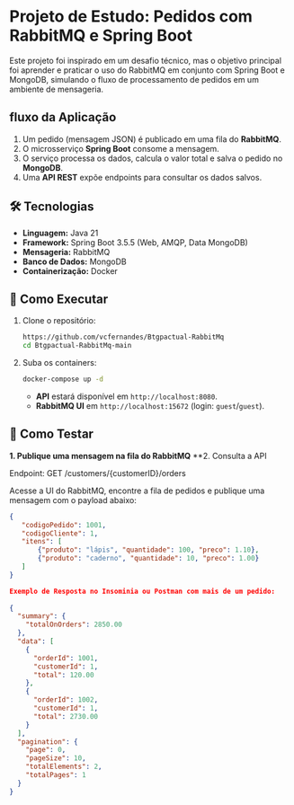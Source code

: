 # Projeto de Estudo: Pedidos com RabbitMQ e Spring Boot

Este projeto foi inspirado em um desafio técnico, mas o objetivo principal foi aprender e praticar o uso do RabbitMQ em conjunto com Spring Boot e MongoDB, simulando o fluxo de processamento de pedidos em um ambiente de mensageria.

##  fluxo da Aplicação

1.  Um pedido (mensagem JSON) é publicado em uma fila do **RabbitMQ**.
2.  O microsserviço **Spring Boot** consome a mensagem.
3.  O serviço processa os dados, calcula o valor total e salva o pedido no **MongoDB**.
4.  Uma **API REST** expõe endpoints para consultar os dados salvos.

## 🛠️ Tecnologias

-   **Linguagem:** Java 21
-   **Framework:** Spring Boot 3.5.5 (Web, AMQP, Data MongoDB)
-   **Mensageria:** RabbitMQ
-   **Banco de Dados:** MongoDB
-   **Containerização:** Docker 

## 🚀 Como Executar

1.  Clone o repositório:
    ```bash
    https://github.com/vcfernandes/Btgpactual-RabbitMq
    cd Btgpactual-RabbitMq-main
    ```

2.  Suba os containers:
    ```bash
    docker-compose up -d
    ```
    -   **API** estará disponível em `http://localhost:8080`.
    -   **RabbitMQ UI** em `http://localhost:15672` (login: `guest`/`guest`).

## 🧪 Como Testar

**1. Publique uma mensagem na fila do RabbitMQ**
**2. Consulta a API

Endpoint: GET /customers/{customerID}/orders

Acesse a UI do RabbitMQ, encontre a fila de pedidos e publique uma mensagem com o payload abaixo:

```json
{
   "codigoPedido": 1001,
   "codigoCliente": 1,
   "itens": [
       {"produto": "lápis", "quantidade": 100, "preco": 1.10},
       {"produto": "caderno", "quantidade": 10, "preco": 1.00}
   ]
}

Exemplo de Resposta no Insominia ou Postman com mais de um pedido:
    
{
  "summary": {
    "totalOnOrders": 2850.00
  },
  "data": [
    {
      "orderId": 1001,
      "customerId": 1,
      "total": 120.00
    },
    {
      "orderId": 1002,
      "customerId": 1,
      "total": 2730.00
    }
  ],
  "pagination": {
    "page": 0,
    "pageSize": 10,
    "totalElements": 2,
    "totalPages": 1
  }
}

  
